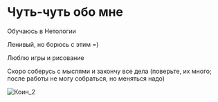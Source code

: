 # **Чуть-чуть обо мне**

Обучаюсь в Нетологии

Ленивый, но борюсь с этим =)

Люблю игры и рисование

Скоро соберусь с мыслями и закончу все дела (поверьте, их много; после работы не могу собраться, но меняться надо) 

![Коин_2](https://user-images.githubusercontent.com/130298108/236910535-88b4d55e-32df-41e2-8275-b6e9172b9adb.png)

